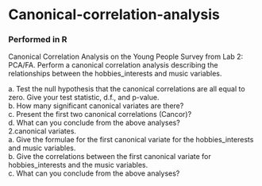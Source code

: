 # Canonical-correlation-analysis<br>
### Performed in R <br>
Canonical Correlation Analysis on the Young People Survey from Lab 2: PCA/FA. Perform a canonical correlation analysis describing the relationships between the hobbies_interests and music variables.<br>

a. Test the null hypothesis that the canonical correlations are all equal to zero. Give your test statistic, d.f., and p-value.<br>
b. How many significant canonical variates are there?<br>
c. Present the first two canonical correlations (Cancor)?<br>
d. What can you conclude from the above analyses?<br>
2.canonical variates.<br>
a. Give the formulae for the first canonical variate for the hobbies_interests and music variables.<br>
b. Give the correlations between the first canonical variate for hobbies_interests and the music variables.<br>
c. What can you conclude from the above analyses?<br>
